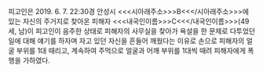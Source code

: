 피고인은 2019. 6. 7. 22:30경 안성시 <<<시아래주소>>>B<<</시아래주소>>>에 있는 자신의 주거지로 찾아온 피해자 <<<내국인이름>>>C<<</내국인이름>>>(49세, 남)이 피고인이 음주한 상태로 피해자의 사무실을 찾아가 욕설을 한 문제로 다투었던 일에 대해 얘기를 하자며 자고 있던 자신을 흔들어 깨웠다는 이유로 손으로 피해자의 얼굴 부위를 1대 때리고, 계속하여 주먹으로 얼굴과 어깨 부위를 1대씩 때려 피해자에게 폭행을 가하였다.
